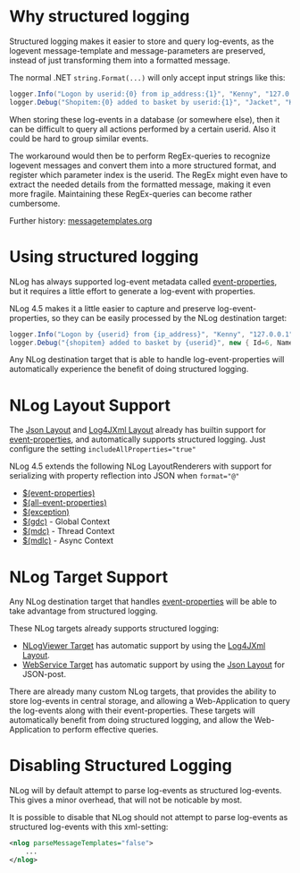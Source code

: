 # Why structured logging
Structured logging makes it easier to store and query log-events, as the logevent message-template and message-parameters are preserved, instead of just transforming them into a formatted message.

The normal .NET `string.Format(...)` will only accept input strings like this:

```c#
logger.Info("Logon by userid:{0} from ip_address:{1}", "Kenny", "127.0.0.1");
logger.Debug("Shopitem:{0} added to basket by userid:{1}", "Jacket", "Kenny");
```

When storing these log-events in a database (or somewhere else), then it can be difficult to query all actions performed by a certain userid. Also it could be hard to group similar events. 

The workaround would then be to perform RegEx-queries to recognize logevent messages and convert them into a more structured format, and register which parameter index is the userid. The RegEx might even have to extract the needed details from the formatted message, making it even more fragile. Maintaining these RegEx-queries can become rather cumbersome.

Further history: [messagetemplates.org](http://messagetemplates.org/)

# Using structured logging
NLog has always supported log-event metadata called [event-properties](EventProperties-Layout-Renderer), but it requires a little effort to generate a log-event with properties.

NLog 4.5 makes it a little easier to capture and preserve log-event-properties, so they can be easily processed by the NLog destination target:

```c#
logger.Info("Logon by {userid} from {ip_address}", "Kenny", "127.0.0.1");
logger.Debug("{shopitem} added to basket by {userid}", new { Id=6, Name = "Jacket", Color = "Orange" }, "Kenny");
```

Any NLog destination target that is able to handle log-event-properties will automatically experience the benefit of doing structured logging.

# NLog Layout Support
The [Json Layout](JsonLayout) and [Log4JXml Layout](Log4JXmlEventLayout) already has builtin support for [event-properties](EventProperties-Layout-Renderer), and automatically supports structured logging. Just configure the setting `includeAllProperties="true"`

NLog 4.5 extends the following NLog LayoutRenderers with support for serializing with property reflection into JSON when `format="@"`

* [$(event-properties)](EventProperties-Layout-Renderer)
* [$(all-event-properties)](All-Event-Properties-Layout-Renderer)
* [$(exception)](Exception-Layout-Renderer)
* [$(gdc)](Gdc-Layout-Renderer) - Global Context
* [$(mdc)](Mdc-Layout-Renderer) - Thread Context
* [$(mdlc)](Mdlc-Layout-Renderer) - Async Context

# NLog Target Support
Any NLog destination target that handles [event-properties](EventProperties-Layout-Renderer) will be able to take advantage from structured logging.

These NLog targets already supports structured logging:

* [NLogViewer Target](NLogViewer-target) has automatic support by using the [Log4JXml Layout](Log4JXmlEventLayout).
* [WebService Target](WebService-target) has automatic support by using the [Json Layout](JsonLayout) for JSON-post.

There are already many custom NLog targets, that provides the ability to store log-events in central storage, and allowing a Web-Application to query the log-events along with their event-properties. These targets will automatically benefit from doing structured logging, and allow the Web-Application to perform effective queries.

# Disabling Structured Logging
NLog will by default attempt to parse log-events as structured log-events. This gives a minor overhead, that will not be noticable by most.

It is possible to disable that NLog should not attempt to parse log-events as structured log-events with this xml-setting:

```xml
<nlog parseMessageTemplates="false">
    ...
</nlog>
```